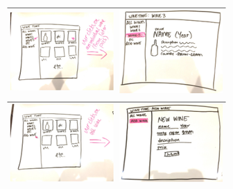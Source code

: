 |  ![1](./wireframes/1.jpg) | ![2](./wireframes/2.jpg) |
|---|---|

| ![3](./wireframes/3.jpg)  | ![4](./wireframes/4.jpg)  |
|---|---|